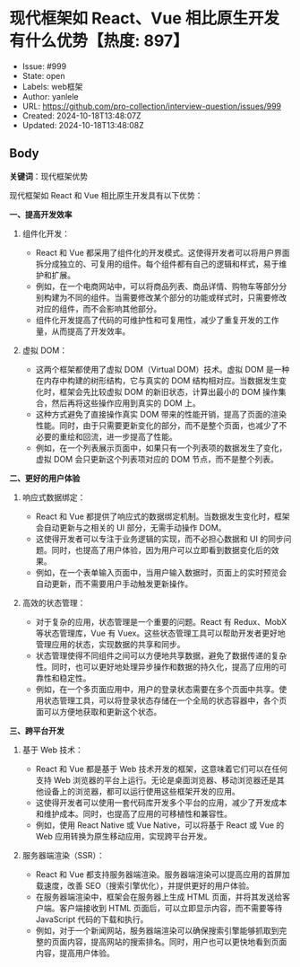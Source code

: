 # 现代框架如 React、Vue 相比原生开发有什么优势【热度: 897】

- Issue: #999
- State: open
- Labels: web框架
- Author: yanlele
- URL: https://github.com/pro-collection/interview-question/issues/999
- Created: 2024-10-18T13:48:07Z
- Updated: 2024-10-18T13:48:08Z

## Body

**关键词**：现代框架优势

现代框架如 React 和 Vue 相比原生开发具有以下优势：

**一、提高开发效率**

1. 组件化开发：

   - React 和 Vue 都采用了组件化的开发模式。这使得开发者可以将用户界面拆分成独立的、可复用的组件。每个组件都有自己的逻辑和样式，易于维护和扩展。
   - 例如，在一个电商网站中，可以将商品列表、商品详情、购物车等部分分别构建为不同的组件。当需要修改某个部分的功能或样式时，只需要修改对应的组件，而不会影响其他部分。
   - 组件化开发提高了代码的可维护性和可复用性，减少了重复开发的工作量，从而提高了开发效率。

2. 虚拟 DOM：
   - 这两个框架都使用了虚拟 DOM（Virtual DOM）技术。虚拟 DOM 是一种在内存中构建的树形结构，它与真实的 DOM 结构相对应。当数据发生变化时，框架会先比较虚拟 DOM 的新旧状态，计算出最小的 DOM 操作集合，然后再将这些操作应用到真实的 DOM 上。
   - 这种方式避免了直接操作真实 DOM 带来的性能开销，提高了页面的渲染性能。同时，由于只需要更新变化的部分，而不是整个页面，也减少了不必要的重绘和回流，进一步提高了性能。
   - 例如，在一个列表展示页面中，如果只有一个列表项的数据发生了变化，虚拟 DOM 会只更新这个列表项对应的 DOM 节点，而不是整个列表。

**二、更好的用户体验**

1. 响应式数据绑定：

   - React 和 Vue 都提供了响应式的数据绑定机制。当数据发生变化时，框架会自动更新与之相关的 UI 部分，无需手动操作 DOM。
   - 这使得开发者可以专注于业务逻辑的实现，而不必担心数据和 UI 的同步问题。同时，也提高了用户体验，因为用户可以立即看到数据变化后的效果。
   - 例如，在一个表单输入页面中，当用户输入数据时，页面上的实时预览会自动更新，而不需要用户手动触发更新操作。

2. 高效的状态管理：
   - 对于复杂的应用，状态管理是一个重要的问题。React 有 Redux、MobX 等状态管理库，Vue 有 Vuex。这些状态管理工具可以帮助开发者更好地管理应用的状态，实现数据的共享和同步。
   - 状态管理使得不同组件之间可以方便地共享数据，避免了数据传递的复杂性。同时，也可以更好地处理异步操作和数据的持久化，提高了应用的可靠性和稳定性。
   - 例如，在一个多页面应用中，用户的登录状态需要在多个页面中共享。使用状态管理工具，可以将登录状态存储在一个全局的状态容器中，各个页面可以方便地获取和更新这个状态。

**三、跨平台开发**

1. 基于 Web 技术：

   - React 和 Vue 都是基于 Web 技术开发的框架，这意味着它们可以在任何支持 Web 浏览器的平台上运行。无论是桌面浏览器、移动浏览器还是其他设备上的浏览器，都可以运行使用这些框架开发的应用。
   - 这使得开发者可以使用一套代码库开发多个平台的应用，减少了开发成本和维护成本。同时，也提高了应用的可移植性和兼容性。
   - 例如，使用 React Native 或 Vue Native，可以将基于 React 或 Vue 的 Web 应用转换为原生移动应用，实现跨平台开发。

2. 服务器端渲染（SSR）：
   - React 和 Vue 都支持服务器端渲染。服务器端渲染可以提高应用的首屏加载速度，改善 SEO（搜索引擎优化），并提供更好的用户体验。
   - 在服务器端渲染中，框架会在服务器上生成 HTML 页面，并将其发送给客户端。客户端接收到 HTML 页面后，可以立即显示内容，而不需要等待 JavaScript 代码的下载和执行。
   - 例如，对于一个新闻网站，服务器端渲染可以确保搜索引擎能够抓取到完整的页面内容，提高网站的搜索排名。同时，用户也可以更快地看到页面内容，提高用户体验。

